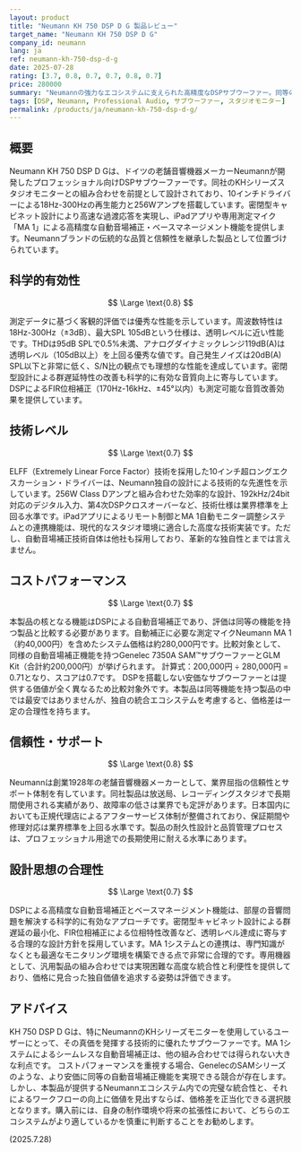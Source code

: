 ```yaml
---
layout: product
title: "Neumann KH 750 DSP D G 製品レビュー"
target_name: "Neumann KH 750 DSP D G"
company_id: neumann
lang: ja
ref: neumann-kh-750-dsp-d-g
date: 2025-07-28
rating: [3.7, 0.8, 0.7, 0.7, 0.8, 0.7]
price: 280000
summary: "Neumannの強力なエコシステムに支えられた高精度なDSPサブウーファー。同等の機能を持つ競合も存在するが、KHシリーズモニターとの統合性に大きな価値がある製品。"
tags: [DSP, Neumann, Professional Audio, サブウーファー, スタジオモニター]
permalink: /products/ja/neumann-kh-750-dsp-d-g/
---
```

## 概要

Neumann KH 750 DSP D Gは、ドイツの老舗音響機器メーカーNeumannが開発したプロフェッショナル向けDSPサブウーファーです。同社のKHシリーズスタジオモニターとの組み合わせを前提として設計されており、10インチドライバーによる18Hz-300Hzの再生能力と256Wアンプを搭載しています。密閉型キャビネット設計により高速な過渡応答を実現し、iPadアプリや専用測定マイク「MA 1」による高精度な自動音場補正・ベースマネージメント機能を提供します。Neumannブランドの伝統的な品質と信頼性を継承した製品として位置づけられています。

## 科学的有効性

$$ \Large \text{0.8} $$

測定データに基づく客観的評価では優秀な性能を示しています。周波数特性は18Hz-300Hz（±3dB）、最大SPL 105dBという仕様は、透明レベルに近い性能です。THDは95dB SPLで0.5%未満、アナログダイナミックレンジ119dB(A)は透明レベル（105dB以上）を上回る優秀な値です。自己発生ノイズは20dB(A) SPL以下と非常に低く、S/N比の観点でも理想的な性能を達成しています。密閉型設計による群遅延特性の改善も科学的に有効な音質向上に寄与しています。DSPによるFIR位相補正（170Hz-16kHz、±45°以内）も測定可能な音質改善効果を提供しています。

## 技術レベル

$$ \Large \text{0.7} $$

ELFF（Extremely Linear Force Factor）技術を採用した10インチ超ロングエクスカーション・ドライバーは、Neumann独自の設計による技術的な先進性を示しています。256W Class Dアンプと組み合わせた効率的な設計、192kHz/24bit対応のデジタル入力、第4次DSPクロスオーバーなど、技術仕様は業界標準を上回る水準です。iPadアプリによるリモート制御とMA 1自動モニター調整システムとの連携機能は、現代的なスタジオ環境に適合した高度な技術実装です。ただし、自動音場補正技術自体は他社も採用しており、革新的な独自性とまでは言えません。

## コストパフォーマンス

$$ \Large \text{0.7} $$

本製品の核となる機能はDSPによる自動音場補正であり、評価は同等の機能を持つ製品と比較する必要があります。自動補正に必要な測定マイクNeumann MA 1（約40,000円）を含めたシステム価格は約280,000円です。比較対象として、同様の自動音場補正機能を持つGenelec 7350A SAM™サブウーファーとGLM Kit（合計約200,000円）が挙げられます。
計算式：200,000円 ÷ 280,000円 = 0.71となり、スコアは0.7です。
DSPを搭載しない安価なサブウーファーとは提供する価値が全く異なるため比較対象外です。本製品は同等機能を持つ製品の中では最安ではありませんが、独自の統合エコシステムを考慮すると、価格差は一定の合理性を持ちます。

## 信頼性・サポート

$$ \Large \text{0.8} $$

Neumannは創業1928年の老舗音響機器メーカーとして、業界屈指の信頼性とサポート体制を有しています。同社製品は放送局、レコーディングスタジオで長期間使用される実績があり、故障率の低さは業界でも定評があります。日本国内においても正規代理店によるアフターサービス体制が整備されており、保証期間や修理対応は業界標準を上回る水準です。製品の耐久性設計と品質管理プロセスは、プロフェッショナル用途での長期使用に耐える水準にあります。

## 設計思想の合理性

$$ \Large \text{0.7} $$

DSPによる高精度な自動音場補正とベースマネージメント機能は、部屋の音響問題を解決する科学的に有効なアプローチです。密閉型キャビネット設計による群遅延の最小化、FIR位相補正による位相特性改善など、透明レベル達成に寄与する合理的な設計方針を採用しています。MA 1システムとの連携は、専門知識がなくとも最適なモニタリング環境を構築できる点で非常に合理的です。専用機器として、汎用製品の組み合わせでは実現困難な高度な統合性と利便性を提供しており、価格に見合った独自価値を追求する姿勢は評価できます。

## アドバイス

KH 750 DSP D Gは、特にNeumannのKHシリーズモニターを使用しているユーザーにとって、その真価を発揮する技術的に優れたサブウーファーです。MA 1システムによるシームレスな自動音場補正は、他の組み合わせでは得られない大きな利点です。
コストパフォーマンスを重視する場合、GenelecのSAMシリーズのような、より安価に同等の自動音場補正機能を実現できる競合が存在します。しかし、本製品が提供するNeumannエコシステム内での完璧な統合性と、それによるワークフローの向上に価値を見出すならば、価格差を正当化できる選択肢となります。購入前には、自身の制作環境や将来の拡張性において、どちらのエコシステムがより適しているかを慎重に判断することをお勧めします。

(2025.7.28)
